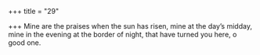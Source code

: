 +++
title = "29"

+++
Mine are the praises when the sun has risen, mine at the day’s midday, mine in the evening at the border of night, that have turned you here, o  good one.